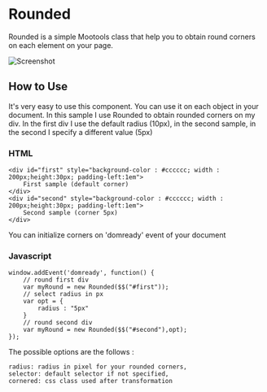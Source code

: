Rounded
===========

Rounded is a simple Mootools class that help you to obtain round corners on each element on your page.

![Screenshot](http://franziale.netsons.org/MenuSelector/screen.png)

How to Use
----------

It's very easy to use this component. You can use it on each object in your document.
In this sample I use Rounded to obtain rounded corners on my div. In the first div I use the default radius (10px),
in the second sample, in the second I specify a different value (5px)
### HTML
	<div id="first" style="background-color : #cccccc; width : 200px;height:30px; padding-left:1em"> 
		First sample (default corner)
	</div>
	<div id="second" style="background-color : #cccccc; width : 200px;height:30px; padding-left:1em"> 
		Second sample (corner 5px)
	</div>


You can initialize corners on 'domready' event of your document

### Javascript
	window.addEvent('domready', function() {
		// round first div
		var myRound = new Rounded($$("#first"));
		// select radius in px
		var opt = {
	    	radius : "5px"
	    }
		// round second div
		var myRound = new Rounded($$("#second"),opt);
	});
	
The possible options are the follows :

	radius: radius in pixel for your rounded corners,
    selector: default selector if not specified,
    cornered: css class used after transformation
